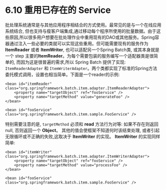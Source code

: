# 6.10 重用已存在的 Service #


批处理系统通常是与其他应用程序相结合的方式使用。最常见的是与一个在线应用系统结合, 但也支持与瘦客户端集成,通过移动每个程序所使用的批量数据。由于这些原因,所以很多用户想要在批处理作业中重用现有的DAO或其他服务。Spring容器通过注入一些必要的类就可以实现这些重用。但可能需要现有的服务作为  **ItemReader** 或者 **ItemWriter**, 也可以适配另一个Spring Batch类, 或其本身就是一个 step 主要的**ItemReader**。为每个需要包装的服务编写一个适配器类是很简单的, 而因为这是很普遍的需求,所以 Spring Batch 提供了实现: `ItemReaderAdapter` 和  `ItemWriterAdapter`。两个类都实现了标准的Spring方法委托模式调用，设置也相当简单。下面是一个reader的示例:


	<bean id="itemReader" class="org.springframework.batch.item.adapter.ItemReaderAdapter">
	    <property name="targetObject" ref="fooService" />
	    <property name="targetMethod" value="generateFoo" />
	</bean>
	
	<bean id="fooService" class="org.springframework.batch.item.sample.FooService" />



特别需要注意的是, `targetMethod` 必须和 **read** 方法行为对等: 如果不存在则返回null, 否则返回一个 **Object**。 其他的值会使框架不知道何时该结束处理, 或者引起无限循环或不正确的失败,这取决于  **ItemWriter** 的实现。 **ItemWriter** 的实现同样简单:


	<bean id="itemWriter" class="org.springframework.batch.item.adapter.ItemWriterAdapter">
	    <property name="targetObject" ref="fooService" />
	    <property name="targetMethod" value="processFoo" />
	</bean>
	
	<bean id="fooService" class="org.springframework.batch.item.sample.FooService" />
